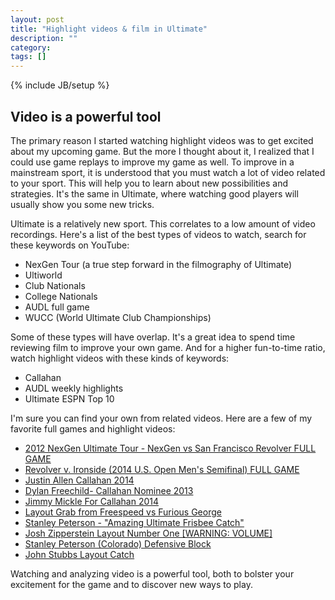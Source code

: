 ```yaml
---
layout: post
title: "Highlight videos & film in Ultimate"
description: ""
category: 
tags: []
---
```

{% include JB/setup %}

## Video is a powerful tool

The primary reason I started watching highlight videos was to get excited about my upcoming game. But the more I thought about it, I realized that I could use game replays to improve my game as well. To improve in a mainstream sport, it is understood that you must watch a lot of video related to your sport. This will help you to learn about new possibilities and strategies. It's the same in Ultimate, where watching good players will usually show you some new tricks.
<!--more-->
Ultimate is a relatively new sport. This correlates to a low amount of video recordings. Here's a list of the best types of videos to watch, search for these keywords on YouTube:

- NexGen Tour (a true step forward in the filmography of Ultimate)
- Ultiworld
- Club Nationals
- College Nationals
- AUDL full game
- WUCC (World Ultimate Club Championships)

Some of these types will have overlap. It's a great idea to spend time reviewing film to improve your own game. And for a higher fun-to-time ratio, watch highlight videos with these kinds of keywords:

- Callahan
- AUDL weekly highlights
- Ultimate ESPN Top 10

I'm sure you can find your own from related videos. Here are a few of my favorite full games and highlight videos:

- [2012 NexGen Ultimate Tour - NexGen vs San Francisco Revolver FULL GAME](https://www.youtube.com/watch?v=sXN1I_cwoZA)
- [Revolver v. Ironside (2014 U.S. Open Men's Semifinal) FULL GAME](https://www.youtube.com/watch?v=ZvoMR3AMHp8)
- [Justin Allen Callahan 2014](https://www.youtube.com/watch?v=TdRh4O-RKZA)
- [Dylan Freechild- Callahan Nominee 2013](https://www.youtube.com/watch?v=nUia5quPnBk)
- [Jimmy Mickle For Callahan 2014](https://www.youtube.com/watch?v=i2v2eBggEHQ)
- [Layout Grab from Freespeed vs Furious George](https://www.youtube.com/watch?v=WU5g27iFEo8)
- [Stanley Peterson - "Amazing Ultimate Frisbee Catch"](https://www.youtube.com/watch?v=p3wibdrXG5c)
- [Josh Zipperstein Layout Number One [WARNING: VOLUME]](https://www.youtube.com/watch?v=bM75sruqOXw)
- [Stanley Peterson (Colorado) Defensive Block](https://www.youtube.com/watch?v=DO2g0YVgsuY)
- [John Stubbs Layout Catch](https://www.youtube.com/watch?v=g4Rx_a_QXWo)

Watching and analyzing video is a powerful tool, both to bolster your excitement for the game and to discover new ways to play.
